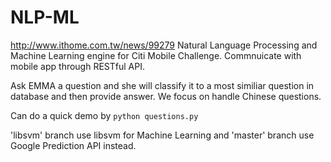 # NLP-ML
http://www.ithome.com.tw/news/99279
Natural Language Processing and Machine Learning engine for Citi Mobile Challenge.
Commnuicate with mobile app through RESTful API.

Ask EMMA a question and she will classify it to a most similiar question in database and then provide answer.
We focus on handle Chinese questions.

Can do a quick demo by `python questions.py`

'libsvm' branch use libsvm for Machine Learning and 'master' branch use Google Prediction API instead.
